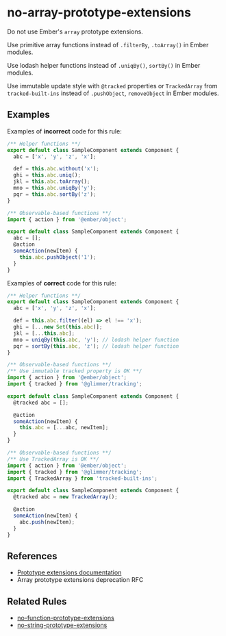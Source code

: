 # no-array-prototype-extensions

Do not use Ember's `array` prototype extensions.

Use primitive array functions instead of `.filterBy`, `.toArray()` in Ember modules.

Use lodash helper functions instead of `.uniqBy()`, `sortBy()` in Ember modules.

Use immutable update style with `@tracked` properties or `TrackedArray` from `tracked-built-ins` instead of `.pushObject`, `removeObject` in Ember modules.

## Examples

Examples of **incorrect** code for this rule:

```js
/** Helper functions **/
export default class SampleComponent extends Component {
  abc = ['x', 'y', 'z', 'x'];

  def = this.abc.without('x');
  ghi = this.abc.uniq();
  jkl = this.abc.toArray();
  mno = this.abc.uniqBy('y');
  pqr = this.abc.sortBy('z');
}
```

```js
/** Observable-based functions **/
import { action } from '@ember/object';

export default class SampleComponent extends Component {
  abc = [];
  @action
  someAction(newItem) {
    this.abc.pushObject('1');
  }
}
```

Examples of **correct** code for this rule:

```js
/** Helper functions **/
export default class SampleComponent extends Component {
  abc = ['x', 'y', 'z', 'x'];

  def = this.abc.filter((el) => el !== 'x');
  ghi = [...new Set(this.abc)];
  jkl = [...this.abc];
  mno = uniqBy(this.abc, 'y'); // lodash helper function
  pqr = sortBy(this.abc, 'z'); // lodash helper function
}
```

```js
/** Observable-based functions **/
/** Use immutable tracked property is OK **/
import { action } from '@ember/object';
import { tracked } from '@glimmer/tracking';

export default class SampleComponent extends Component {
  @tracked abc = [];

  @action
  someAction(newItem) {
    this.abc = [...abc, newItem];
  }
}
```

```js
/** Observable-based functions **/
/** Use TrackedArray is OK **/
import { action } from '@ember/object';
import { tracked } from '@glimmer/tracking';
import { TrackedArray } from 'tracked-built-ins';

export default class SampleComponent extends Component {
  @tracked abc = new TrackedArray();

  @action
  someAction(newItem) {
    abc.push(newItem);
  }
}
```

## References

* [Prototype extensions documentation](https://guides.emberjs.com/release/configuring-ember/disabling-prototype-extensions/)
* Array prototype extensions deprecation RFC

## Related Rules

* [no-function-prototype-extensions](no-function-prototype-extensions.md)
* [no-string-prototype-extensions](no-string-prototype-extensions.md)
